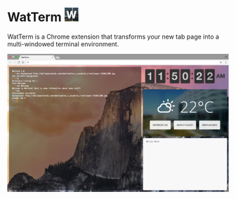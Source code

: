 # WatTerm <img src="icon.png" alt="WatTerm icon" width="32" height="32" /> 
WatTerm is a Chrome extension that transforms your new tab page into a multi-windowed terminal environment.

![Screenshot of WatTerm](screenshot.png)
